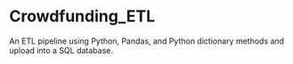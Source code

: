 # Crowdfunding_ETL
An ETL pipeline using Python, Pandas, and Python dictionary methods and upload into a SQL database.
